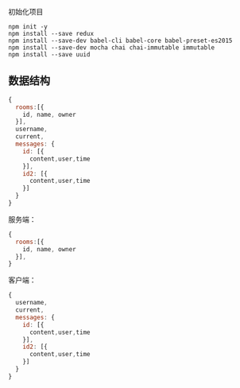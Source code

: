 初始化项目

```shell
npm init -y
npm install --save redux
npm install --save-dev babel-cli babel-core babel-preset-es2015
npm install --save-dev mocha chai chai-immutable immutable
npm install --save uuid
```

## 数据结构

```javascript
{
  rooms:[{
    id, name, owner
  }],
  username,
  current,
  messages: {
    id: [{
      content,user,time
    }],
    id2: [{
      content,user,time
    }]
  }
}
```

服务端：

```javascript
{
  rooms:[{
    id, name, owner
  }],
}
```

客户端：

```javascript
{
  username,
  current,
  messages: {
    id: [{
      content,user,time
    }],
    id2: [{
      content,user,time
    }]
  }
}
```
